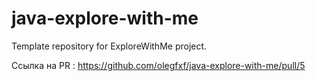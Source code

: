 # java-explore-with-me
Template repository for ExploreWithMe project.

Ссылка на PR : https://github.com/olegfxf/java-explore-with-me/pull/5